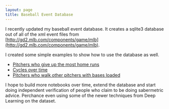 ```yaml
---
layout: page
title: Baseball Event Database
---
```


I recently updated my baseball event database.  It creates a sqlite3 database out of all of the xml event files from [http://gd2.mlb.com/components/game/mlb](http://gd2.mlb.com/components/game/mlb).

I created some simple examples to show how to use the database as well.
* [Pitchers who give up the most home runs](https://github.com/lilleswing/baseball/blob/master/notebooks/2016%20Pitcher%20Home%20Runs.ipynb)
* [Cycles over time](https://github.com/lilleswing/baseball/blob/master/notebooks/Cycles.ipynb)
* [Pitchers who walk other pitchers with bases loaded](https://github.com/lilleswing/baseball/blob/master/notebooks/Pitcher%20Walk%20Run.ipynb)

I hope to build more notebooks over time, extend the database and start doing independent verification of people who claim to be doing sabermetric advice.  Perchance even using some of the newer techniques from Deep Learning on the dataset.
